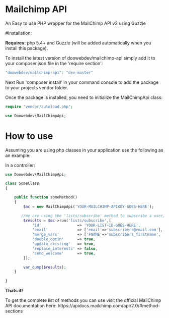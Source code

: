 # Mailchimp API
An Easy to use PHP wrapper for the MailChimp API v2 using Guzzle


#Installation:
<p><strong> Requires:</strong> php 5.4+ and Guzzle (will be added automatically when you install this package).</p>
<p>To install the latest version of doowebdev/mailchimp-api simply add it to your composer.json file in the 'require section':</p>

```php
"doowebdev/mailchimp-api": "dev-master"
```

Next Run 'composer install' in your command console to add the package to your projects vendor folder.

Once the package is installed, you need to initialize the MailChimpApi class:

```php
require 'vendor/autoload.php';

use Doowebdev\MailChimpApi;
```

# How to use
Assuming you are using php classes in your application use the following as an example:

In a controller:

```php
use Doowebdev\MailChimpApi;

class SomeClass
{

    public function someMethod()
    {
        $mc = new MailChimpApi('YOUR-MAILCHIMP-APIKEY-GOES-HERE');

       //We are using the 'lists/subscribe' method to subscribe a user/visitor to our newsletter list.
        $results = $mc->run('lists/subscribe',[
            'id'                => 'YOUR-LIST-ID-GOES-HERE',
            'email'             => ['email'=>'subscribers@email.com'],
            'merge_vars'        => ['FNAME'=>'subscribers_firstname', 'LNAME'=>'subscribers_lastname'],
            'double_optin'      => true,
            'update_existing'   => true,
            'replace_interests' => false,
            'send_welcome'      => true,
        ]);

        var_dump($results);
    }

}

```


<p><strong>Thats it!</strong></p>
<p>To get the complete list of methods you can use visit the official MailChimp API documentation here: https://apidocs.mailchimp.com/api/2.0/#method-sections</p>



